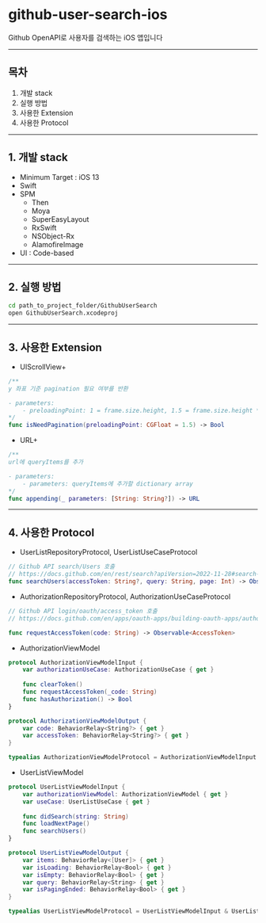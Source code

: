 # github-user-search-ios
Github OpenAPI로 사용자를 검색하는 iOS 앱입니다




---
## 목차
1. 개발 stack
2. 실행 방법
3. 사용한 Extension
4. 사용한 Protocol


---
## 1.  개발 stack
- Minimum Target : iOS 13
- Swift
- SPM
    + Then
    + Moya
    + SuperEasyLayout
    + RxSwift
    + NSObject-Rx
    + AlamofireImage
- UI : Code-based


---
## 2. 실행 방법
```bash
cd path_to_project_folder/GithubUserSearch
open GithubUserSearch.xcodeproj
```


---
## 3. 사용한 Extension

- UIScrollView+
```Swift
/**
y 좌표 기준 pagination 필요 여부를 반환

- parameters:
    - preloadingPoint: 1 = frame.size.height, 1.5 = frame.size.height * 1.5
*/
func isNeedPagination(preloadingPoint: CGFloat = 1.5) -> Bool
```

- URL+
```Swift
/**
url에 queryItems를 추가

- parameters:
    - parameters: queryItems에 추가할 dictionary array
*/
func appending(_ parameters: [String: String?]) -> URL
```


---
## 4. 사용한 Protocol

- UserListRepositoryProtocol, UserListUseCaseProtocol
```Swift
// Github API search/Users 호출
// https://docs.github.com/en/rest/search?apiVersion=2022-11-28#search-users
func searchUsers(accessToken: String?, query: String, page: Int) -> Observable<SearchUsersResponse>
```

- AuthorizationRepositoryProtocol, AuthorizationUseCaseProtocol
```Swift
// Github API login/oauth/access_token 호출
// https://docs.github.com/en/apps/oauth-apps/building-oauth-apps/authorizing-oauth-apps#2-users-are-redirected-back-to-your-site-by-github

func requestAccessToken(code: String) -> Observable<AccessToken>
```

- AuthorizationViewModel
```Swift
protocol AuthorizationViewModelInput {
    var authorizationUseCase: AuthorizationUseCase { get }
    
    func clearToken()
    func requestAccessToken(_code: String)
    func hasAuthorization() -> Bool
}

protocol AuthorizationViewModelOutput {
    var code: BehaviorRelay<String?> { get }
    var accessToken: BehaviorRelay<String?> { get }
}

typealias AuthorizationViewModelProtocol = AuthorizationViewModelInput & AuthorizationViewModelOutput
```

- UserListViewModel
```Swift
protocol UserListViewModelInput {
    var authorizationViewModel: AuthorizationViewModel { get }
    var useCase: UserListUseCase { get }
    
    func didSearch(string: String)
    func loadNextPage()
    func searchUsers()
}

protocol UserListViewModelOutput {
    var items: BehaviorRelay<[User]> { get }
    var isLoading: BehaviorRelay<Bool> { get }
    var isEmpty: BehaviorRelay<Bool> { get }
    var query: BehaviorRelay<String> { get }
    var isPagingEnded: BehaviorRelay<Bool> { get }
}

typealias UserListViewModelProtocol = UserListViewModelInput & UserListViewModelOutput
```